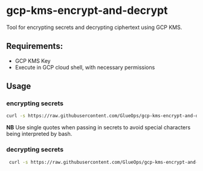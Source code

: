 # gcp-kms-encrypt-and-decrypt

Tool for encrypting secrets and decrypting ciphertext using GCP KMS.

## Requirements:

* GCP KMS Key
* Execute in GCP cloud shell, with necessary permissions


## Usage

### encrypting secrets

```sh
curl -s https://raw.githubusercontent.com/GlueOps/gcp-kms-encrypt-and-decrypt/main/gked.sh | bash -s -- -a encrypt -t 'myPassword'
```

__NB__ Use single quotes when passing in secrets to avoid special characters being interpreted by bash.

### decrypting secrets

```sh
 curl -s https://raw.githubusercontent.com/GlueOps/gcp-kms-encrypt-and-decrypt/main/gked.sh | bash -s -- -a decrypt -t 'CiQA5s3HX/Wjy3r5T1zQ1ON9EhdsUzekcVNylBTlPVFL14rieJcSLwB5Z707acpNZjgS2rtRfDpcHKc+sUgg8IIvWMSvhNvhW49E9pgxKrCEexnNd6uC'
 ```


